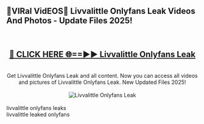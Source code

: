 <h2>🔴VIRal VidEOS🔴 Livvalittle Onlyfans Leak Videos And Photos - Update Files 2025!</h2>
<br>
<div align="center">
<h2><a href="https://virallinks.top/odZfE0" rel="nofollow">🔴 CLICK HERE 🌐==►► Livvalittle Onlyfans Leak</a></h2>
<br>
Get Livvalittle Onlyfans Leak and all content. Now you can access all videos and pictures of Livvalittle Onlyfans Leak. New Updated Files 2025!
<br>
<br>
<a href="https://virallinks.top/odZfE0" rel="nofollow" data-target="animated-image.originalLink"><img src="https://i.imgur.com/dJHk4Zq.gif)" alt="Livvalittle Onlyfans Leak" style="max-width: 100%; display: inline-block;" data-target="animated-image.originalImage"></a>
</div>
<br>
livvalittle onlyfans leaks<br>
livvalittle leaked onlyfans